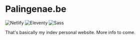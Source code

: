 # Palingenae.be
![Netlify](https://img.shields.io/badge/-Netlify-00C7B7?style=flat-square&logo=Netlify&logoColor=white)
![Eleventy](https://img.shields.io/badge/-Eleventy-000000?style=flat-square&logo=eleventy&logoColor=white)
![Sass](https://img.shields.io/badge/-Sass-CC6699?style=flat-square&logo=sass&logoColor=white)

That's basically my indev personal website. More info to come.
